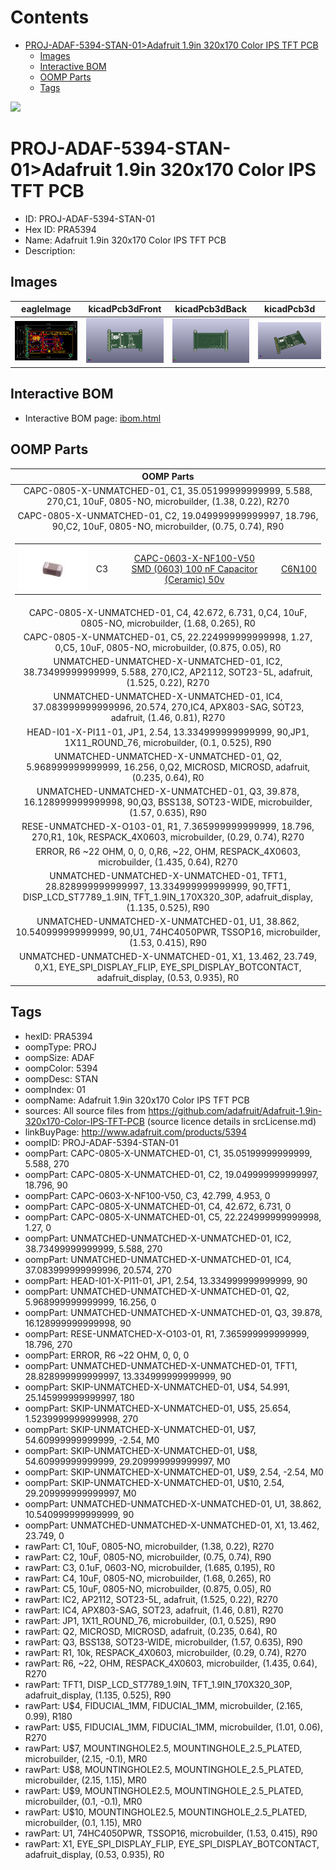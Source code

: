 



Contents
========

* [PROJ-ADAF-5394-STAN-01>Adafruit 1.9in 320x170 Color IPS TFT PCB](#proj-adaf-5394-stan-01adafruit-19in-320x170-color-ips-tft-pcb)
	* [Images](#images)
	* [Interactive BOM](#interactive-bom)
	* [OOMP Parts](#oomp-parts)
	* [Tags](#tags)
  
![][im]
# PROJ-ADAF-5394-STAN-01>Adafruit 1.9in 320x170 Color IPS TFT PCB

- ID: PROJ-ADAF-5394-STAN-01
- Hex ID: PRA5394
- Name: Adafruit 1.9in 320x170 Color IPS TFT PCB
- Description: 

## Images
  
  

|eagleImage|kicadPcb3dFront|kicadPcb3dBack|kicadPcb3d|
| :---: | :---: | :---: | :---: |
|[![eagleImage](eagleImage_140.png)](eagleImage_600.png)|[![kicadPcb3dFront](kicadPcb3dFront_140.png)](kicadPcb3dFront_600.png)|[![kicadPcb3dBack](kicadPcb3dBack_140.png)](kicadPcb3dBack_600.png)|[![kicadPcb3d](kicadPcb3d_140.png)](kicadPcb3d_600.png)|

## Interactive BOM

- Interactive BOM page: [ibom.html](kicad/bom/ibom.html)

## OOMP Parts
  

|OOMP Parts|
| :---: |
|CAPC-0805-X-UNMATCHED-01, C1, 35.05199999999999, 5.588, 270,C1, 10uF, 0805-NO, microbuilder, (1.38, 0.22), R270|
|CAPC-0805-X-UNMATCHED-01, C2, 19.049999999999997, 18.796, 90,C2, 10uF, 0805-NO, microbuilder, (0.75, 0.74), R90|
|<table><tr><td>![CAPC-0603-X-NF100-V50](https://raw.githubusercontent.com/oomlout/oomlout_OOMP_parts/main/CAPC-0603-X-NF100-V50/image_140.jpg)</td><td> C3</td><td>[CAPC-0603-X-NF100-V50<br>SMD (0603) 100 nF Capacitor (Ceramic) 50v](https://github.com/oomlout/oomlout_OOMP_parts/tree/main/CAPC-0603-X-NF100-V50/)</td><td>[C6N100](https://github.com/oomlout/oomlout_OOMP_parts/tree/main/CAPC-0603-X-NF100-V50/)</td></tr></table>|
|CAPC-0805-X-UNMATCHED-01, C4, 42.672, 6.731, 0,C4, 10uF, 0805-NO, microbuilder, (1.68, 0.265), R0|
|CAPC-0805-X-UNMATCHED-01, C5, 22.224999999999998, 1.27, 0,C5, 10uF, 0805-NO, microbuilder, (0.875, 0.05), R0|
|UNMATCHED-UNMATCHED-X-UNMATCHED-01, IC2, 38.73499999999999, 5.588, 270,IC2, AP2112, SOT23-5L, adafruit, (1.525, 0.22), R270|
|UNMATCHED-UNMATCHED-X-UNMATCHED-01, IC4, 37.083999999999996, 20.574, 270,IC4, APX803-SAG, SOT23, adafruit, (1.46, 0.81), R270|
|HEAD-I01-X-PI11-01, JP1, 2.54, 13.334999999999999, 90,JP1, 1X11_ROUND_76, microbuilder, (0.1, 0.525), R90|
|UNMATCHED-UNMATCHED-X-UNMATCHED-01, Q2, 5.968999999999999, 16.256, 0,Q2, MICROSD, MICROSD, adafruit, (0.235, 0.64), R0|
|UNMATCHED-UNMATCHED-X-UNMATCHED-01, Q3, 39.878, 16.128999999999998, 90,Q3, BSS138, SOT23-WIDE, microbuilder, (1.57, 0.635), R90|
|RESE-UNMATCHED-X-O103-01, R1, 7.365999999999999, 18.796, 270,R1, 10k, RESPACK_4X0603, microbuilder, (0.29, 0.74), R270|
|ERROR, R6 ~22 OHM, 0, 0, 0,R6, ~22, OHM, RESPACK_4X0603, microbuilder, (1.435, 0.64), R270|
|UNMATCHED-UNMATCHED-X-UNMATCHED-01, TFT1, 28.828999999999997, 13.334999999999999, 90,TFT1, DISP_LCD_ST7789_1.9IN, TFT_1.9IN_170X320_30P, adafruit_display, (1.135, 0.525), R90|
|UNMATCHED-UNMATCHED-X-UNMATCHED-01, U1, 38.862, 10.540999999999999, 90,U1, 74HC4050PWR, TSSOP16, microbuilder, (1.53, 0.415), R90|
|UNMATCHED-UNMATCHED-X-UNMATCHED-01, X1, 13.462, 23.749, 0,X1, EYE_SPI_DISPLAY_FLIP, EYE_SPI_DISPLAY_BOTCONTACT, adafruit_display, (0.53, 0.935), R0|

## Tags

- hexID: PRA5394
- oompType: PROJ
- oompSize: ADAF
- oompColor: 5394
- oompDesc: STAN
- oompIndex: 01
- oompName: Adafruit 1.9in 320x170 Color IPS TFT PCB
- sources: All source files from https://github.com/adafruit/Adafruit-1.9in-320x170-Color-IPS-TFT-PCB (source licence details in srcLicense.md)
- linkBuyPage: http://www.adafruit.com/products/5394
- oompID: PROJ-ADAF-5394-STAN-01
- oompPart: CAPC-0805-X-UNMATCHED-01, C1, 35.05199999999999, 5.588, 270
- oompPart: CAPC-0805-X-UNMATCHED-01, C2, 19.049999999999997, 18.796, 90
- oompPart: CAPC-0603-X-NF100-V50, C3, 42.799, 4.953, 0
- oompPart: CAPC-0805-X-UNMATCHED-01, C4, 42.672, 6.731, 0
- oompPart: CAPC-0805-X-UNMATCHED-01, C5, 22.224999999999998, 1.27, 0
- oompPart: UNMATCHED-UNMATCHED-X-UNMATCHED-01, IC2, 38.73499999999999, 5.588, 270
- oompPart: UNMATCHED-UNMATCHED-X-UNMATCHED-01, IC4, 37.083999999999996, 20.574, 270
- oompPart: HEAD-I01-X-PI11-01, JP1, 2.54, 13.334999999999999, 90
- oompPart: UNMATCHED-UNMATCHED-X-UNMATCHED-01, Q2, 5.968999999999999, 16.256, 0
- oompPart: UNMATCHED-UNMATCHED-X-UNMATCHED-01, Q3, 39.878, 16.128999999999998, 90
- oompPart: RESE-UNMATCHED-X-O103-01, R1, 7.365999999999999, 18.796, 270
- oompPart: ERROR, R6 ~22 OHM, 0, 0, 0
- oompPart: UNMATCHED-UNMATCHED-X-UNMATCHED-01, TFT1, 28.828999999999997, 13.334999999999999, 90
- oompPart: SKIP-UNMATCHED-X-UNMATCHED-01, U$4, 54.991, 25.145999999999997, 180
- oompPart: SKIP-UNMATCHED-X-UNMATCHED-01, U$5, 25.654, 1.5239999999999998, 270
- oompPart: SKIP-UNMATCHED-X-UNMATCHED-01, U$7, 54.60999999999999, -2.54, M0
- oompPart: SKIP-UNMATCHED-X-UNMATCHED-01, U$8, 54.60999999999999, 29.209999999999997, M0
- oompPart: SKIP-UNMATCHED-X-UNMATCHED-01, U$9, 2.54, -2.54, M0
- oompPart: SKIP-UNMATCHED-X-UNMATCHED-01, U$10, 2.54, 29.209999999999997, M0
- oompPart: UNMATCHED-UNMATCHED-X-UNMATCHED-01, U1, 38.862, 10.540999999999999, 90
- oompPart: UNMATCHED-UNMATCHED-X-UNMATCHED-01, X1, 13.462, 23.749, 0
- rawPart: C1, 10uF, 0805-NO, microbuilder, (1.38, 0.22), R270
- rawPart: C2, 10uF, 0805-NO, microbuilder, (0.75, 0.74), R90
- rawPart: C3, 0.1uF, 0603-NO, microbuilder, (1.685, 0.195), R0
- rawPart: C4, 10uF, 0805-NO, microbuilder, (1.68, 0.265), R0
- rawPart: C5, 10uF, 0805-NO, microbuilder, (0.875, 0.05), R0
- rawPart: IC2, AP2112, SOT23-5L, adafruit, (1.525, 0.22), R270
- rawPart: IC4, APX803-SAG, SOT23, adafruit, (1.46, 0.81), R270
- rawPart: JP1, 1X11_ROUND_76, microbuilder, (0.1, 0.525), R90
- rawPart: Q2, MICROSD, MICROSD, adafruit, (0.235, 0.64), R0
- rawPart: Q3, BSS138, SOT23-WIDE, microbuilder, (1.57, 0.635), R90
- rawPart: R1, 10k, RESPACK_4X0603, microbuilder, (0.29, 0.74), R270
- rawPart: R6, ~22, OHM, RESPACK_4X0603, microbuilder, (1.435, 0.64), R270
- rawPart: TFT1, DISP_LCD_ST7789_1.9IN, TFT_1.9IN_170X320_30P, adafruit_display, (1.135, 0.525), R90
- rawPart: U$4, FIDUCIAL_1MM, FIDUCIAL_1MM, microbuilder, (2.165, 0.99), R180
- rawPart: U$5, FIDUCIAL_1MM, FIDUCIAL_1MM, microbuilder, (1.01, 0.06), R270
- rawPart: U$7, MOUNTINGHOLE2.5, MOUNTINGHOLE_2.5_PLATED, microbuilder, (2.15, -0.1), MR0
- rawPart: U$8, MOUNTINGHOLE2.5, MOUNTINGHOLE_2.5_PLATED, microbuilder, (2.15, 1.15), MR0
- rawPart: U$9, MOUNTINGHOLE2.5, MOUNTINGHOLE_2.5_PLATED, microbuilder, (0.1, -0.1), MR0
- rawPart: U$10, MOUNTINGHOLE2.5, MOUNTINGHOLE_2.5_PLATED, microbuilder, (0.1, 1.15), MR0
- rawPart: U1, 74HC4050PWR, TSSOP16, microbuilder, (1.53, 0.415), R90
- rawPart: X1, EYE_SPI_DISPLAY_FLIP, EYE_SPI_DISPLAY_BOTCONTACT, adafruit_display, (0.53, 0.935), R0



[im]: kicadPcb3d_450.png

